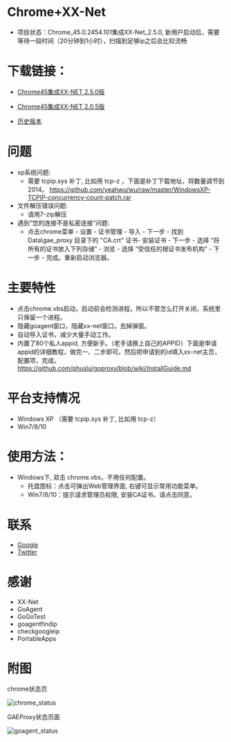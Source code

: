 Chrome+XX-Net
========
* 项目状态：Chrome_45.0.2454.101集成XX-Net_2.5.0, 新用户启动后，需要等待一段时间（20分钟到1小时），扫描到足够ip之后会比较流畅   

下载链接：
==========
* [Chrome45集成XX-NET 2.5.0版](https://github.com/yeahwu/chrome/archive/master.zip)  

* [Chrome45集成XX-NET 2.0.5版](https://github.com/yeahwu/wu/releases/download/chrome/Chrome.XX205.zip) 
   
* [历史版本](https://github.com/yeahwu/chrome/releases)

问题
========
* xp系统问题:
   - 需要 tcpip.sys 补丁, 比如用 tcp-z ，下面是补丁下载地址，将数量调节到2014。    https://github.com/yeahwu/wu/raw/master/WindowsXP-TCPIP-concurrency-count-patch.rar
* 文件解压错误问题: 
   - 请用7-zip解压
* 遇到“您的连接不是私密连接”问题: 
   - 点击chrome菜单 - 设置 - 证书管理 - 导入 - 下一步 - 找到Data\gae_proxy 目录下的 "CA.crt" 证书- 安装证书 - 下一步 - 选择 “将所有的证书放入下列存储” - 浏览 - 选择 “受信任的根证书发布机构” - 下一步 - 完成。重新启动浏览器。

主要特性
========
* 点击chrome.vbs启动，启动前会检测进程，所以不管怎么打开关闭，系统里只保留一个进程。
* 隐藏goagent窗口，隐藏xx-net窗口，去掉弹窗。
* 自动导入证书，减少大量手动工作。
* 内置了80个私人appid, 方便新手。（老手请换上自己的APPID）下面是申请appid的详细教程，做完一、二步即可。然后把申请到的id填入xx-net主页，配置项，完成。  https://github.com/phuslu/goproxy/blob/wiki/InstallGuide.md

平台支持情况
================
* Windows XP （需要 tcpip.sys 补丁, 比如用 tcp-z）
* Win7/8/10

使用方法：
========
* Windows下, 双击 chrome.vbs，不用任何配置。
  - 托盘图标：点击可弹出Web管理界面, 右键可显示常用功能菜单。
  - Win7/8/10：提示请求管理员权限, 安装CA证书。请点击同意。

联系
======
* [Google](https://plus.google.com/communities/101215702940766881013)
* [Twitter](https://twitter.com/yeahwu404)

感谢
=======
* XX-Net
* GoAgent
* GoGoTest
* goagentfindip
* checkgoogleip
* PortableApps

附图
======

chrome状态页

![chrome_status](https://github.com/yeahwu/wu/blob/master/chrome1.JPG?raw=true)

GAEProxy状态页面

![goagent_status](https://github.com/yeahwu/wu/blob/master/chrome2.JPG?raw=true)

